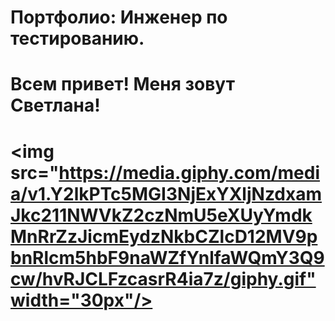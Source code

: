 # Портфолио: Инженер по тестированию.
  # Всем привет! Меня зовут Светлана! <h1> <img src="https://media.giphy.com/media/v1.Y2lkPTc5MGI3NjExYXljNzdxamJkc211NWVkZ2czNmU5eXUyYmdkMnRrZzJicmEydzNkbCZlcD12MV9pbnRlcm5hbF9naWZfYnlfaWQmY3Q9cw/hvRJCLFzcasrR4ia7z/giphy.gif"width="30px"/> </h1>

